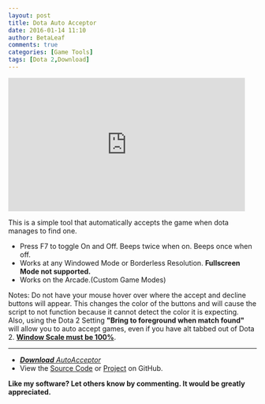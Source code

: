 ```yaml
---
layout: post
title: Dota Auto Acceptor
date: 2016-01-14 11:10
author: BetaLeaf
comments: true
categories: [Game Tools]
tags: [Dota 2,Download]
---
```

<iframe src="https://www.youtube.com/embed/KQzyCS31Zg0?autoplay=1" width="480" height="270" frameborder="0" allowfullscreen="allowfullscreen"></iframe>  

This is a simple tool that automatically accepts the game when dota manages to find one.  

  - Press F7 to toggle On and Off. Beeps twice when on. Beeps once when off.  
  - Works at any Windowed Mode or Borderless Resolution. **Fullscreen Mode not supported.**  
  - Works on the Arcade.(Custom Game Modes)  

Notes: Do not have your mouse hover over where the accept and decline buttons will appear. This changes the color of the buttons and will cause the script to not function because it cannot detect the color it is expecting. Also, using the Dota 2 Setting **"Bring to foreground when match found"** will allow you to auto accept games, even if you have alt tabbed out of Dota 2. **[Window Scale must be 100%](../i/K6nep4m.jpg)**.  

  ---

  - <i class="fa fa-download">[**Download** AutoAcceptor](https://github.com/BetaLeaf/Dota-2-Game-Tools/blob/master/AutoAcceptor.exe?raw=true)</i>  
  - View the [Source Code](https://github.com/BetaLeaf/Dota-2-Game-Tools/blob/master/AutoAcceptor.au3) or [Project](https://github.com/BetaLeaf/Dota-2-Game-Tools) on GitHub.

**Like my software? Let others know by commenting. It would be greatly appreciated.**  